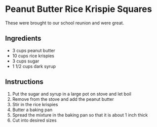 # Peanut Butter Rice Krispie Squares

These were brought to our school reunion and were great.

## Ingredients

- 3 cups peanut butter
- 10 cups rice krispies
- 3 cups sugar
- 1 1/2 cups dark syrup

## Instructions

1. Put the sugar and syrup in a large pot on stove and let boil
2. Remove from the stove and add the peanut butter
3. Stir in the rice krispies
4. Butter a baking pan
5. Spread the mixture in the baking pan so that it is about 1 inch thick
6. Cut into desired sizes
